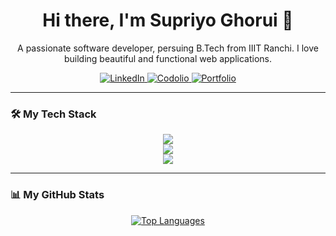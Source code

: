 
<h1 align="center">
  Hi there, I'm Supriyo Ghorui 👋
</h1>
<p align="center">
  A passionate software developer, persuing B.Tech from IIIT Ranchi. I love building beautiful and functional web applications.
</p>

<p align="center">
  <a href="https://www.linkedin.com/in/supriyo-ghorui-17929524b/" target="_blank">
    <img src="https://img.shields.io/badge/LinkedIn-0077B5?style=for-the-badge&logo=linkedin&logoColor=white" alt="LinkedIn"/>
  </a>
  <a href="https://codolio.com/profile/Supriyo" target="_blank">
    <img src="https://img.shields.io/badge/Codolio-1DA1F2?style=for-the-badge&logo=twitter&logoColor=white" alt="Codolio"/>
  </a>
  <a href="https://my-portfolio-ashen-one-81.vercel.app/" target="_blank">
    <img src="https://img.shields.io/badge/Portfolio-255E63?style=for-the-badge&logo=google-chrome&logoColor=white" alt="Portfolio"/>
  </a>
</p>

---

### 🛠️ My Tech Stack

<p align="center">
  <a href="https://skillicons.dev">
    <img src="https://skillicons.dev/icons?i=html,css,js,ts,react,nextjs,tailwind" />
  </a>
  <br/>
  <a href="https://skillicons.dev">
    <img src="https://skillicons.dev/icons?i=nodejs,express,mongodb" />
  </a>
  <br/>
  <a href="https://skillicons.dev">
    <img src="https://skillicons.dev/icons?i=git,github,vscode,docker,postman" />
  </a>
</p>

---

### 📊 My GitHub Stats

<p align="center">
  <a href="https://github.com/anuraghazra/github-readme-stats">
    <img alt="Top Languages" src="https://github-readme-stats.vercel.app/api/top-langs/?username=Tojo6450&layout=compact&theme=radical&hide_border=true" />
  </a>
</p>

